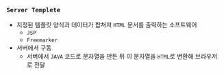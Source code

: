 ### `Server Templete`

- 지정된 템플릿 양식과 데이터가 합쳐져 `HTML` 문서를 출력하는 소프트웨어
    + `JSP`
    + `Freemarker`
- 서버에서 구동
    + 서버에서 `JAVA` 코드로 문자열을 만든 뒤 이 문자열을 `HTML`로 변환해 브라우저로 전달